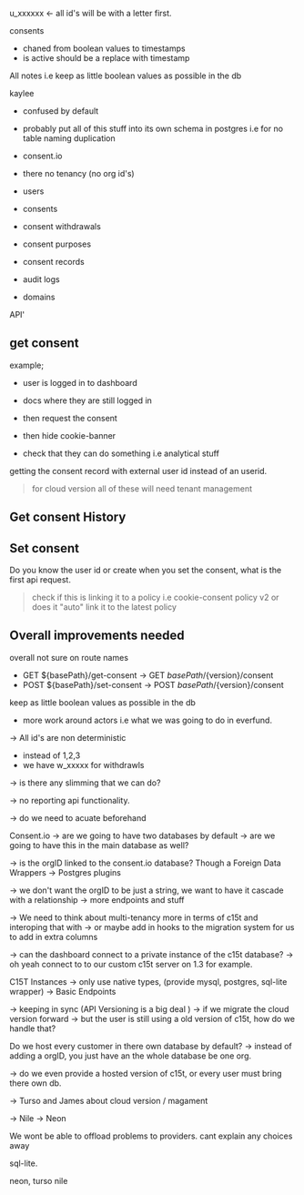 

u_xxxxxx <- all id's will be with a letter first. 



consents
- chaned from boolean values to timestamps  
- is active should be a replace with timestamp 



All notes
i.e keep as little boolean values as possible in the db

kaylee
- confused by default


- probably put all of this stuff into its own schema in postgres
 i.e for no table naming duplication 


 - consent.io 
 - there no tenancy (no org id's) 
  - users
  - consents 
  - consent withdrawals
  - consent purposes 
  - consent records
  - audit logs
  - domains 


API'

## get consent

example; 
- user is logged in to dashboard
- docs where they are still logged in
- then request the consent 
- then hide cookie-banner 

- check that they can do something i.e analytical stuff 


getting the consent record with external user id instead of an userid. 


> for cloud version all of these will need tenant management 



## Get consent History 


## Set consent

Do you know the user id or create when you set the consent, what is the first api request. 

> check if this is linking it to a policy i.e cookie-consent policy v2
> or does it "auto" link it to the latest policy


## Overall improvements needed  
overall not sure on route names
- GET ${basePath}/get-consent -> GET ${basePath}/${version}/consent
- POST ${basePath}/set-consent -> POST ${basePath}/${version}/consent

keep as little boolean values as possible in the db

- more work around actors i.e what we was going to do in everfund. 

-> All id's are non deterministic 
 - instead of 1,2,3 
 - we have w_xxxxx for withdrawls 


-> is there any slimming that we can do? 

-> no reporting api functionality. 

-> do we need to acuate beforehand 


Consent.io 
-> are we going to have two databases by default
-> are we going to have this in the main database as well? 

-> is the orgID linked to the consent.io database? Though a Foreign Data Wrappers 
-> Postgres plugins

-> we don't want the orgID to be just a string, we want to have it cascade with a relationship 
-> more endpoints and stuff 

-> We need to think about multi-tenancy more in terms of c15t and interoping that with 
 -> or maybe add in hooks to the migration system for us to add in extra columns 

-> can the dashboard connect to a private instance of the c15t database? 
-> oh yeah connect to to our custom c15t server on 1.3 for example. 


C15T Instances
-> only use native types, (provide mysql, postgres, sql-lite wrapper)
-> Basic Endpoints

-> keeping in sync (API Versioning is a big deal )
 -> if we migrate the cloud version forward 
 -> but the user is still using a old version of c15t, how do we handle that?



Do we host every customer in there own database by default? 
-> instead of adding a orgID, you just have an the whole database be one org. 



 -> do we even provide a hosted version of c15t, or every user must bring there own db.

 -> Turso and James about cloud version / magament 

 -> Nile
 -> Neon




 We wont be able to offload problems to providers. 
 cant explain any choices away


sql-lite.


neon, 
turso
nile




